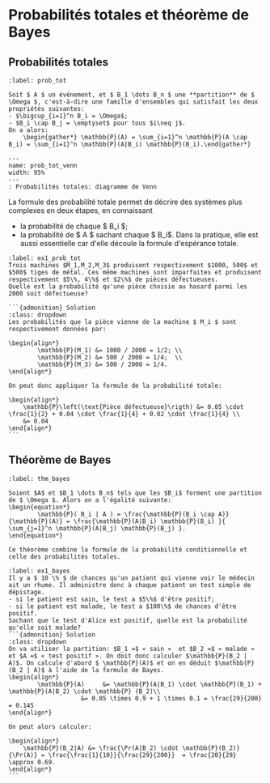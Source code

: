 # Probabilités totales et théorème de Bayes

## Probabilités totales

````{prf:theorem} Loi des probabilités totales
:label: prob_tot

Soit $ A $ un événement, et $ B_1 \dots B_n $ une **partition** de $ \Omega $, c'est-à-dire une famille d'ensembles qui satisfait les deux propriétés suivantes:
- $\bigcup_{i=1}^n B_i = \Omega$;
- $B_i \cap B_j = \emptyset$ pour tous $i\neq j$.
On a alors:
    \begin{gather*} \mathbb{P}(A) = \sum_{i=1}^n \mathbb{P}(A \cap B_i) = \sum_{i=1}^n \mathbb{P}(A|B_i) \mathbb{P}(B_i).\end{gather*}  
````

```{figure} latex/PDFSVG/prob_tot_venn.svg
---
name: prob_tot_venn
width: 95%
---
: Probabilités totales: diagramme de Venn
```

La formule des probabilité totale permet de décrire des systèmes plus complexes en deux étapes, en connaissant
- la probabilité de chaque $ B_i $;
- la probabilité de $ A $ sachant chaque $ B_i$.
Dans la pratique, elle est aussi essentielle car d'elle découle la formule d'espérance totale.

````{prf:example}
:label: ex1_prob_tot
Trois machines $M_1,M_2,M_3$ produisent respectivement $1000, 500$ et $500$ tiges de métal. Ces même machines sont imparfaites et produisent respectivement $5\%, 4\%$ et $2\%$ de pièces défectueuses.
Quelle est la probabilité qu'une pièce choisie au hasard parmi les 2000 soit défectueuse?

```{admonition} Solution
:class: dropdown
Les probabilités que la pièce vienne de la machine $ M_i $ sont respectivement données par:

\begin{align*}
        \mathbb{P}(M_1) &= 1000 / 2000 = 1/2; \\
        \mathbb{P}(M_2) &= 500 / 2000 = 1/4;  \\
        \mathbb{P}(M_3) &= 500 / 2000 = 1/4.
\end{align*} 

On peut donc appliquer la formule de la probabilité totale:

\begin{align*}
    \mathbb{P}\left(\text{Pièce défectueuse}\rigth) &= 0.05 \cdot \frac{1}{2} + 0.04 \cdot \frac{1}{4} + 0.02 \cdot \frac{1}{4} \\
    &= 0.04
\end{align*}
```
````

## Théorème de Bayes

```{prf:theorem} Théorème de Bayes
:label: thm_bayes

Soient $A$ et $B_1 \dots B_n$ tels que les $B_i$ forment une partition de $ \Omega $. Alors on a l'égalité suivante:
\begin{equation*} 
        \mathbb{P}( B_i | A ) = \frac{\mathbb{P}(B_i \cap A)}{\mathbb{P}(A)} = \frac{\mathbb{P}(A|B_i) \mathbb{P}(B_i) }{ \sum_{j=1}^n \mathbb{P}(A|B_j) \mathbb{P}(B_j) }.
\end{equation*}
        
Ce théorème combine la formule de la probabilité conditionnelle et celle des probabilités totales.  
```

````{prf:example}
:label: ex1_bayes
Il y a $ 10 \% $ de chances qu'un patient qui vienne voir le médecin ait un rhume. Il administre donc à chaque patient un test simple de dépistage.
- si le patient est sain, le test a $5\%$ d'être positif;
- si le patient est malade, le test a $100\%$ de chances d'être positif.
Sachant que le test d'Alice est positif, quelle est la probabilité qu'elle soit malade?
```{admonition} Solution
:class: dropdown
On va utiliser la partition: $B_1 =$ « sain »  et $B_2 =$ « malade » et $A =$ « test positif ». On doit donc calculer $\mathbb{P}(B_2 | A)$. On calcule d'abord $ \mathbb{P}(A)$ et on en déduit $\mathbb{P}(B_2 | A)$ à l'aide de la formule de Bayes.
\begin{align*}
        \mathbb{P}(A)     &= \mathbb{P}(A|B_1) \cdot \mathbb{P}(B_1) + \mathbb{P}(A|B_2) \cdot \mathbb{P} (B_2)\\
                    &= 0.05 \times 0.9 + 1 \times 0.1 = \frac{29}{200} = 0.145
\end{align*}

On peut alors calculer:

\begin{align*}
    \mathbb{P}(B_2|A) &= \frac{\Pr(A|B_2) \cdot \mathbb{P}(B_2)}{\Pr(A)} = \frac{\frac{1}{10}}{\frac{29}{200}}  = \frac{20}{29}  \approx 0.69.
\end{align*}
```
````

